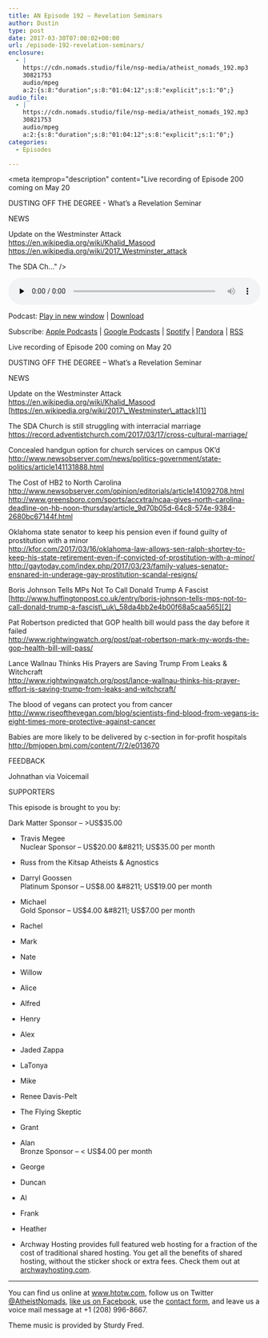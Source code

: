 ```yaml
---
title: AN Episode 192 – Revelation Seminars
author: Dustin
type: post
date: 2017-03-30T07:00:02+00:00
url: /episode-192-revelation-seminars/
enclosure:
  - |
    https://cdn.nomads.studio/file/nsp-media/atheist_nomads_192.mp3
    30821753
    audio/mpeg
    a:2:{s:8:"duration";s:8:"01:04:12";s:8:"explicit";s:1:"0";}
audio_file:
  - |
    https://cdn.nomads.studio/file/nsp-media/atheist_nomads_192.mp3
    30821753
    audio/mpeg
    a:2:{s:8:"duration";s:8:"01:04:12";s:8:"explicit";s:1:"0";}
categories:
  - Episodes

---
```

<div itemscope itemtype="http://schema.org/AudioObject">
  <meta itemprop="name" content=" episode 192 &#8211; Revelation Seminars" />
  
  <meta itemprop="uploadDate" content="2017-03-30T01:00:02-06:00" />
  
  <meta itemprop="encodingFormat" content="audio/mpeg" />
  
  <meta itemprop="duration" content="PT1H04M12S" />
  
  <meta itemprop="description" content="Live recording of Episode 200 coming on May 20

DUSTING OFF THE DEGREE - What’s a Revelation Seminar

NEWS

Update on the Westminster Attack
https://en.wikipedia.org/wiki/Khalid_Masood
https://en.wikipedia.org/wiki/2017_Westminster_attack

The SDA Ch..." />
  
  <meta itemprop="contentUrl" content="https://dts.podtrac.com/redirect.mp3/cdn.nomads.studio/file/nsp-media/atheist_nomads_192.mp3" />
  
  <meta itemprop="contentSize" content="29.4" />
  </p> 
  
  <div class="powerpress_player" id="powerpress_player_8455">
    <audio class="wp-audio-shortcode" id="audio-1504-199" preload="none" style="width: 100%;" controls="controls"><source type="audio/mpeg" src="https://dts.podtrac.com/redirect.mp3/cdn.nomads.studio/file/nsp-media/atheist_nomads_192.mp3?_=199" /><a href="https://dts.podtrac.com/redirect.mp3/cdn.nomads.studio/file/nsp-media/atheist_nomads_192.mp3">https://dts.podtrac.com/redirect.mp3/cdn.nomads.studio/file/nsp-media/atheist_nomads_192.mp3</a></audio>
  </div>
</div>

<p class="powerpress_links powerpress_links_mp3">
  Podcast: <a href="https://dts.podtrac.com/redirect.mp3/cdn.nomads.studio/file/nsp-media/atheist_nomads_192.mp3" class="powerpress_link_pinw" target="_blank" title="Play in new window" onclick="return powerpress_pinw('https://htotw.com/?powerpress_pinw=1504-podcast');" rel="nofollow">Play in new window</a> | <a href="https://dts.podtrac.com/redirect.mp3/cdn.nomads.studio/file/nsp-media/atheist_nomads_192.mp3" class="powerpress_link_d" title="Download" rel="nofollow" download="atheist_nomads_192.mp3">Download</a>
</p>

<p class="powerpress_links powerpress_subscribe_links">
  Subscribe: <a href="https://podcasts.apple.com/us/podcast/humanists-take-on-the-world/id530050098?mt=2&ls=1" class="powerpress_link_subscribe powerpress_link_subscribe_itunes" target="_blank" title="Subscribe on Apple Podcasts" rel="nofollow">Apple Podcasts</a> | <a href="https://www.google.com/podcasts?feed=aHR0cDovL2F0aGVpc3Rub21hZHMubGlic3luLmNvbS9yc3M%3D" class="powerpress_link_subscribe powerpress_link_subscribe_googleplay" target="_blank" title="Subscribe on Google Podcasts" rel="nofollow">Google Podcasts</a> | <a href="https://open.spotify.com/show/3LzK2xZGike6Tc1GEMtMbr?si=LieN9SNuTpq96smuaUsH8A" class="powerpress_link_subscribe powerpress_link_subscribe_spotify" target="_blank" title="Subscribe on Spotify" rel="nofollow">Spotify</a> | <a href="https://www.pandora.com/podcast/atheist-nomads/PC:10122?corr=62071012&part=ug" class="powerpress_link_subscribe powerpress_link_subscribe_pandora" target="_blank" title="Subscribe on Pandora" rel="nofollow">Pandora</a> | <a href="https://htotw.com/feed/podcast/" class="powerpress_link_subscribe powerpress_link_subscribe_rss" target="_blank" title="Subscribe via RSS" rel="nofollow">RSS</a>
</p>

Live recording of Episode 200 coming on May 20

DUSTING OFF THE DEGREE &#8211; What’s a Revelation Seminar

NEWS

Update on the Westminster Attack  
<https://en.wikipedia.org/wiki/Khalid_Masood>  
[https://en.wikipedia.org/wiki/2017\_Westminster\_attack][1]

The SDA Church is still struggling with interracial marriage  
<https://record.adventistchurch.com/2017/03/17/cross-cultural-marriage/>

Concealed handgun option for church services on campus OK&#8217;d  
<http://www.newsobserver.com/news/politics-government/state-politics/article141131888.html>

The Cost of HB2 to North Carolina  
 <http://www.newsobserver.com/opinion/editorials/article141092708.html>  
<http://www.greensboro.com/sports/accxtra/ncaa-gives-north-carolina-deadline-on-hb-noon-thursday/article_9d70b05d-64c8-574e-9384-2680bc67144f.html>

Oklahoma state senator to keep his pension even if found guilty of prostitution with a minor  
<http://kfor.com/2017/03/16/oklahoma-law-allows-sen-ralph-shortey-to-keep-his-state-retirement-even-if-convicted-of-prostitution-with-a-minor/>  
<http://gaytoday.com/index.php/2017/03/23/family-values-senator-ensnared-in-underage-gay-prostitution-scandal-resigns/>

Boris Johnson Tells MPs Not To Call Donald Trump A Fascist  
[http://www.huffingtonpost.co.uk/entry/boris-johnson-tells-mps-not-to-call-donald-trump-a-fascist\_uk\_58da4bb2e4b00f68a5caa565][2]

Pat Robertson predicted that GOP health bill would pass the day before it failed  
<http://www.rightwingwatch.org/post/pat-robertson-mark-my-words-the-gop-health-bill-will-pass/>

Lance Wallnau Thinks His Prayers are Saving Trump From Leaks & Witchcraft  
<http://www.rightwingwatch.org/post/lance-wallnau-thinks-his-prayer-effort-is-saving-trump-from-leaks-and-witchcraft/>

The blood of vegans can protect you from cancer  
<http://www.riseofthevegan.com/blog/scientists-find-blood-from-vegans-is-eight-times-more-protective-against-cancer>

Babies are more likely to be delivered by c-section in for-profit hospitals  
<http://bmjopen.bmj.com/content/7/2/e013670>

FEEDBACK

Johnathan via Voicemail

SUPPORTERS

This episode is brought to you by:

Dark Matter Sponsor &#8211; >US$35.00  
* Travis Megee  
Nuclear Sponsor &#8211; US$20.00 &#8211; US$35.00 per month  
* Russ from the Kitsap Atheists & Agnostics  
* Darryl Goossen  
Platinum Sponsor &#8211; US$8.00 &#8211; US$19.00 per month  
* Michael  
Gold Sponsor &#8211; US$4.00 &#8211; US$7.00 per month  
* Rachel  
* Mark  
* Nate  
* Willow  
* Alice  
* Alfred  
* Henry  
* Alex  
* Jaded Zappa  
* LaTonya  
* Mike  
* Renee Davis-Pelt  
* The Flying Skeptic  
* Grant  
* Alan  
Bronze Sponsor &#8211; < US$4.00 per month  
* George  
* Duncan  
* Al  
* Frank  
* Heather

* Archway Hosting provides full featured web hosting for a fraction of the cost of traditional shared hosting. You get all the benefits of shared hosting, without the sticker shock or extra fees. Check them out at <a href="http://archwayhosting.com/" target="_blank" rel="noopener">archwayhosting.com</a>.

<hr width="500" />

You can find us online at <a href="https://www.htotw.com/" target="_blank" rel="noopener">www.htotw.com</a>, follow us on Twitter <a href="https://htotw.com/twitter" target="_blank" rel="noopener">@AtheistNomads</a>, <a href="https://htotw.com/facebook" target="_blank" rel="noopener">like us on Facebook</a>, use the [contact form](https://htotw.com/contact), and leave us a voice mail message at +1 (208) 996-8667.

Theme music is provided by Sturdy Fred.

 [1]: https://en.wikipedia.org/wiki/2017_Westminster_attack
 [2]: http://www.huffingtonpost.co.uk/entry/boris-johnson-tells-mps-not-to-call-donald-trump-a-fascist_uk_58da4bb2e4b00f68a5caa565